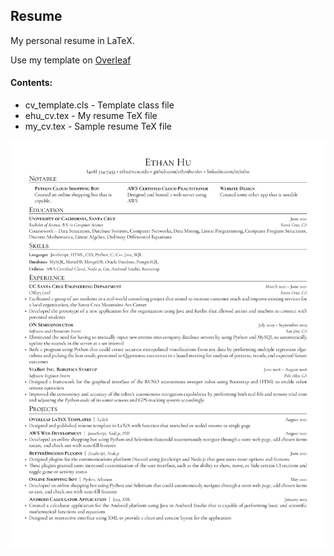 ## Resume

My personal resume in LaTeX.

Use my template on [Overleaf](https://www.overleaf.com/latex/templates/cv-template/bkkwmxvnxgtq)

#### Contents:
* cv_template.cls - Template class file
* ehu_cv.tex - My resume TeX file
* my_cv.tex - Sample resume TeX file

![Resume Preview](ehu_cv.png)
